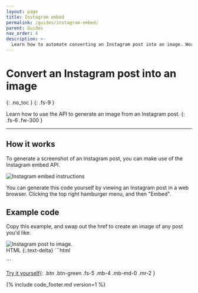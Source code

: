 ```yaml
---
layout: page
title: Instagram embed
permalink: /guides/instagram-embed/
parent: Guides
nav_order: 4
description: >-
  Learn how to automate converting an Instagram post into an image. Works with Zapier and any programming language. Ruby, PHP, JavaScript.
---
```

# Convert an Instagram post into an image
{: .no_toc }
{: .fs-9 }

Learn how to use the API to generate an image from an Instagram post.
{: .fs-6 .fw-300 }

<hr>

## How it works

To generate a screenshot of an Instagram post, you can make use of the Instagram embed API.

<img
  alt="Instagram embed instructions"
  loading="lazy"
  ix-path="/assets/images/insta-embed.png"
  sizes="300px"
  ix-params='{
  "w": 300,
  "format": "auto"
  }'>

You can generate this code yourself by viewing an Instagram post in a web browser. Clicking the top right hamburger menu, and then "Embed".

## Example code

Copy this example, and swap out the href to create an image of any post you'd like.

<div class="code-example" markdown="1">
<div class="hcti-container">
  <img
    alt="Instagram post to image."
    loading="lazy"
    ix-path="/assets/images/instagram.png"
    sizes="400px"
    ix-params='{
      "w": 400,
      "format": "auto"
    }'>
</div>
</div>
HTML
{:.text-delta}
```html
<script src="https://platform.instagram.com/en_US/embeds.js"></script>
<blockquote style="width:600px;" class="instagram-media" data-instgrm-version="7" >

<!-- replace this href with the link to the post -->
<a href="https://www.instagram.com/p/B2EkgKalrO6/"></a> 

</blockquote>
```

[Try it yourself](https://htmlcsstoimage.com/demo){: .btn .btn-green .fs-5 .mb-4 .mb-md-0 .mr-2 }

{% include code_footer.md version=1 %}
